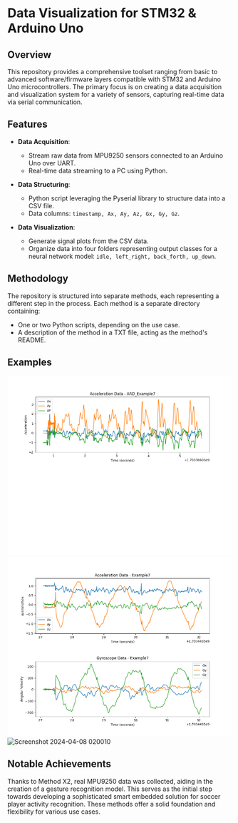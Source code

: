 # Data Visualization for STM32 & Arduino Uno

## Overview

This repository provides a comprehensive toolset ranging from basic to advanced software/firmware layers compatible with STM32 and Arduino Uno microcontrollers. The primary focus is on creating a data acquisition and visualization system for a variety of sensors, capturing real-time data via serial communication.

## Features

- **Data Acquisition**: 
  - Stream raw data from MPU9250 sensors connected to an Arduino Uno over UART.
  - Real-time data streaming to a PC using Python.

- **Data Structuring**: 
  - Python script leveraging the Pyserial library to structure data into a CSV file.
  - Data columns: `timestamp, Ax, Ay, Az, Gx, Gy, Gz`.

- **Data Visualization**:
  - Generate signal plots from the CSV data.
  - Organize data into four folders representing output classes for a neural network model: `idle, left_right, back_forth, up_down`.

## Methodology

The repository is structured into separate methods, each representing a different step in the process. Each method is a separate directory containing:

- One or two Python scripts, depending on the use case.
- A description of the method in a TXT file, acting as the method's README.

## Examples

![Acceleration data](ARD_Example7.png)
![Acceleration & Gyroscope data](Example7.png)
![Screenshot 2024-04-08 020010](https://github.com/CHIheb0022/Data-visualization-for-STM32/assets/99857162/41cfa1c1-e02a-49a2-81d3-bc324c3f1708)

## Notable Achievements

Thanks to Method X2, real MPU9250 data was collected, aiding in the creation of a gesture recognition model. This serves as the initial step towards developing a sophisticated smart embedded solution for soccer player activity recognition. These methods offer a solid foundation and flexibility for various use cases.
